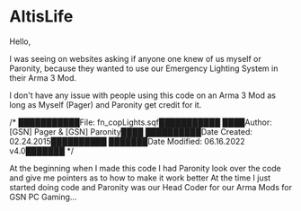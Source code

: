 # AltisLife

Hello,

I was seeing on websites asking if anyone one knew of us myself or Paronity,
because they wanted to use our Emergency Lighting System in their Arma 3 Mod.

I don't have any issue with people using this code on an Arma 3 Mod as long as
Myself (Pager) and Paronity get credit for it.

/*
███████████File: fn_copLights.sqf███████████
████Author: [GSN] Pager & [GSN] Paronity████
██████████Date Created: 02.24.2015██████████
███████Date Modified: 06.16.2022 v4.0███████
*/

At the beginning when I made this code I had Paronity look over the code and 
give me pointers as to how to make it work better At the time I just started
doing code and Paronity was our Head Coder for our Arma Mods for GSN PC Gaming...
